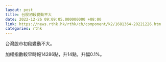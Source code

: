 ```yaml
---
layout: post
title: 台股初段變動不大
date: 2022-12-26 09:09:05.000000000 +08:00
link: https://news.rthk.hk/rthk/ch/component/k2/1681364-20221226.htm
categories: rthk
---
```


台灣股市初段變動不大。

加權指數較早時報14286點，升14點，升幅0.1%。
